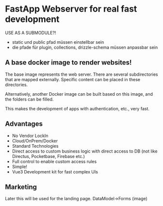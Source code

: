 # FastApp Webserver for real fast development

USE AS A SUBMODULE?!

- static und public pfad müssen einstellbar sein
- die pfade für plugin, collections, drizzle-schema müssen anpassbar sein

## A base docker image to render websites!

The base image represents the web server.
There are several subdirectories that are mapped externally.
Specific content can be placed in these directories.

Alternatively, another Docker image can be built based on this image, and the folders can be filled.

This makes the development of apps with authentication, etc., very fast.

## Advantages

- No Vendor LockIn
- Cloud/OnPrem/Docker
- Standard Technologies
- Direct access to custom business logic with direct access to DB (not like Directus, Pocketbase, Firebase etc.)
- Full control to enable custom access rules
- Simple!
- Vue3 Development kit for fast complex UIs

## Marketing

Later this will be used for the landing page.
DataModel->Forms (image)

## Requirements V0.1

### Webserver functions

- [ ] Provide webserver as submodule
- [x] Serve static public files (e.g. the Main page for an App)
- [x] Serve static hidden files behind the user login
- [x] Serve an API for the database (simple query logic)
- [x] Simple Task scheduler

### Database

- [x] Simple collections endpoint with custom tables
- [x] CSV Export for collections

### Mailing

- [x] Function to send Mails from Backend via SMTP

### Interaction

- [ ] Use Telegram to interact with the App
- [ ] Send push notifications (PWA)

### User handling

- [x] Simple Username/Password Registration and Login
- [x] Standard Static page for Login/Logout/Registration
- [ ] Auth0 Login (Cloud)
- [o] Users profile page
- [ ] Limited Time-Usage Tokens (to give users without accout access to may do some action)

### Payment Integration

- [ ] Optional payment functions (checked by middleware)
- [o] Simple Stripe Integration
- [o] Standard config for payment plans to the custom app
- [o] Standard Static page to subscribe to a payment plan
- [ ] Standard config for coupons for the custom app
- [o] Single Payment actions (one-time buy)

### AI functions

- [ ] Save embeddings to textes
- [ ] Simialarity search
- [ ] Chat interface
- [ ] Basic AI functions like: summary, embeddings, create image,... (with custom prompts given by config)
- [ ] Chat-2-Action Interface

### Vue3 Dev Kit

- [ ] Formbuilder
- [ ] Chat-Kit to build interactive Chats
- [ ] Some formatter and helper for Vue

## Requirements V0.5

- [ ] Docker container to run DB migrations
- [ ] Use WhatsApp to interact with the App
- [ ] Provide a running webserver as docker image
- [ ] CSV Import for collections
- [ ] Custom registration flow to prevent Registration of unallowed users
- [ ] Default layout wrapper (header + menu)
- [ ] Internal news page (like messdas)
- [ ] Connectors to make.com, PowerAutomate und n8n.com
- [ ] Internal Proxy to connect server-side-rendering frameworks inside
- [ ] 2FA Auth: https://www.npmjs.com/package/otpauth
- [ ] Magic Link Auth: https://www.npmjs.com/package/passport-magic-link
- [ ] Internal Proxy to connect server-side-rendering frameworks inside
- [ ] Internal Proxy to connect other webservices
- [ ] Anbindung von WhatsApp/Telegram
- [ ] Intelligent summaries like: https://the-decoder.de/open-source-tool-pdf2audio-verwandelt-pdfs-in-podcasts-und-zusammenfassungen/
- [ ] Support for "Grapshs" in Postgre: https://dylanpaulus.com/posts/postgres-is-a-graph-database/ or https://www.adesso.de/de/news/blog/graphrag-komplexe-datenbeziehungen-fuer-effizientere-llm-abfragen-nutzen.jsp
- [ ] Dark/Light mode for standard pages
- [ ] OAuth2 Mail Providers
- [ ] Python Sandbox mit Python Read-Only Lib Anbindung an die App um mit Daten zu spielen

## Database

FastApp uses PostgreSQL with pgvector to handle all data and files.

### Table definition

All standard tables will be prefixed with "base\_\*".
All custom tables must use another prefix.

## Collections Endpoint

### Filter Parameter Documentation

The filter parameter allows for complex querying of data using a custom syntax. It supports logical operations, comparisons, and grouping.

#### Basic Syntax

`field operator value`

- `field`: The name of the field to filter on
- `operator`: The comparison operator
- `value`: The value to compare against

#### Operators

- `=`: Equal to
- `!=`: Not equal to
- `>`: Greater than
- `>=`: Greater than or equal to
- `<`: Less than
- `<=`: Less than or equal to
- `~`: Like (string pattern matching)
- `!~`: Not like
- `?=`: Is null
- `?!=`: Is not null

#### Logical Operators

- `&&`: AND
- `||`: OR

#### Grouping

Use parentheses `()` to group expressions and control precedence.

#### Examples

1. Simple comparison:

   ```
   name='John'
   ```

2. Multiple conditions:

   ```
   age>18 && (city='New York' || city='Los Angeles')
   ```

3. Date comparison:

   ```
   createdAt>'2023-01-01'
   ```

4. Null check:

   ```
   email?=
   ```

5. Pattern matching:

   ```
   title~'%important%'
   ```

6. Complex query:
   ```
   (status='active' || status='pending') && createdAt>'2023-01-01' && (category='A' || category='B')
   ```

Note: String values should be enclosed in single quotes. Date values should be in ISO 8601 format (YYYY-MM-DD).

